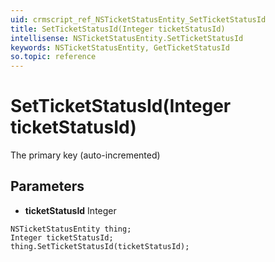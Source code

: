 ```yaml
---
uid: crmscript_ref_NSTicketStatusEntity_SetTicketStatusId
title: SetTicketStatusId(Integer ticketStatusId)
intellisense: NSTicketStatusEntity.SetTicketStatusId
keywords: NSTicketStatusEntity, GetTicketStatusId
so.topic: reference
---
```


# SetTicketStatusId(Integer ticketStatusId)

The primary key (auto-incremented)

## Parameters

* **ticketStatusId** Integer

```crmscript
NSTicketStatusEntity thing;
Integer ticketStatusId;
thing.SetTicketStatusId(ticketStatusId);
```

